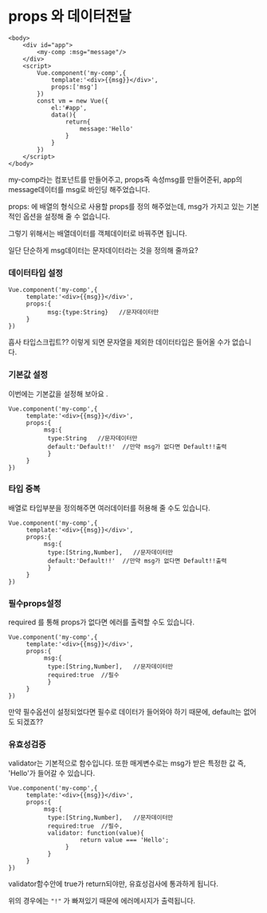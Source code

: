 # props 와 데이터전달

```markup
<body>
    <div id="app">
        <my-comp :msg="message"/>
    </div>
    <script>
        Vue.component('my-comp',{
            template:'<div>{{msg}}</div>',
            props:['msg']
        })
        const vm = new Vue({
            el:'#app',
            data(){
                return{
                    message:'Hello'
                }
            }
        })
    </script>
</body>
```

my-comp라는 컴포넌트를 만들어주고, props즉 속성msg를 만들어준뒤, app의 message데이터를 msg로 바인딩 해주었습니다.

props: 에 배열의 형식으로 사용할 props를 정의 해주었는데, msg가 가지고 있는 기본적인 옵션을 설정해 줄 수 없습니다. 

그렇기 위해서는 배열데이터를 객체데이터로 바꿔주면 됩니다. 

일단 단순하게 msg데이터는 문자데이터라는 것을 정의해 줄까요?

### 데이터타입 설정

```markup
Vue.component('my-comp',{
     template:'<div>{{msg}}</div>',
     props:{
           msg:{type:String}   //문자데이터만
     }
})
```

흡사 타입스크립트?? 이렇게 되면 문자열을 제외한 데이터타입은 들어올 수가 없습니다. 

### 기본값 설정

이번에는 기본값을 설정해 보아요 .

```markup
Vue.component('my-comp',{
     template:'<div>{{msg}}</div>',
     props:{
          msg:{
           type:String   //문자데이터만
           default:'Default!!'  //만약 msg가 없다면 Default!!출력
           }
     }
})
```

### 타입 중복

배열로 타입부분을 정의해주면 여러데이터를 허용해 줄 수도 있습니다.

```markup
Vue.component('my-comp',{
     template:'<div>{{msg}}</div>',
     props:{
          msg:{
           type:[String,Number],   //문자데이터만
           default:'Default!!'  //만약 msg가 없다면 Default!!출력
           }
     }
})
```

### 필수props설정

required 를 통해 props가 없다면 에러를 출력할 수도 있습니다. 

```markup
Vue.component('my-comp',{
     template:'<div>{{msg}}</div>',
     props:{
          msg:{
           type:[String,Number],   //문자데이터만
           required:true  //필수
           }
     }
})
```

만약 필수옵션이 설정되었다면 필수로 데이터가 들어와야 하기 때문에, default는 없어도 되겠죠?? 

### 유효성검증

validator는 기본적으로 함수입니다. 또한 매게변수로는 msg가 받은 특정한 값 즉, 'Hello'가 들어갈 수 있습니다.

```markup
Vue.component('my-comp',{
     template:'<div>{{msg}}</div>',
     props:{
          msg:{
           type:[String,Number],   //문자데이터만
           required:true  //필수,
           validator: function(value){
                    return value === 'Hello';
                }
           }
     }
})
```

validator함수안에 true가 return되야만, 유효성검사에 통과하게 됩니다. 

위의 경우에는 `"!"` 가 빠져있기 때문에 에러메시지가 출력됩니다.

